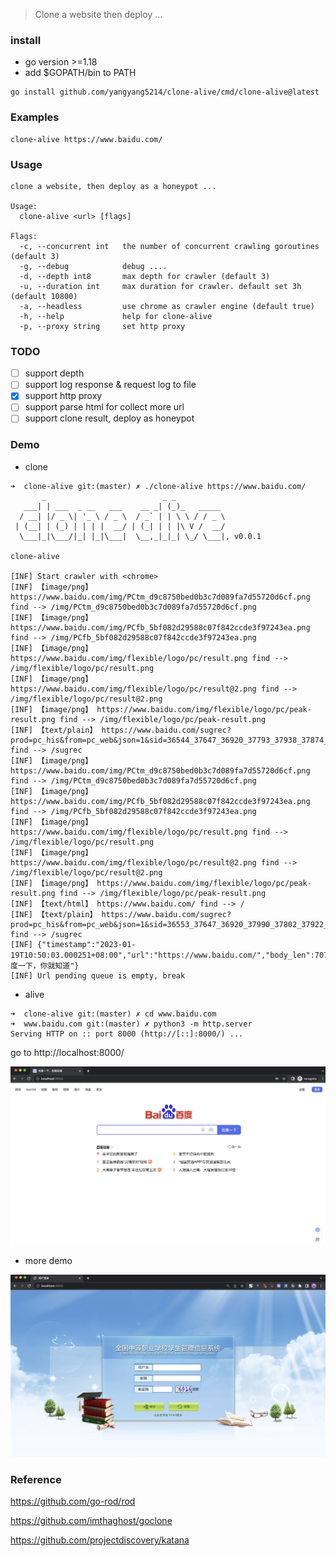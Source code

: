 > Clone a website then deploy ...

### install

- go version >=1.18
- add $GOPATH/bin to PATH

```
go install github.com/yangyang5214/clone-alive/cmd/clone-alive@latest 
```

### Examples

```
clone-alive https://www.baidu.com/ 
```

### Usage

```
clone a website, then deploy as a honeypot ...

Usage:
  clone-alive <url> [flags]

Flags:
  -c, --concurrent int   the number of concurrent crawling goroutines (default 3)
  -g, --debug            debug ....
  -d, --depth int8       max depth for crawler (default 3)
  -u, --duration int     max duration for crawler. default set 3h (default 10800)
  -a, --headless         use chrome as crawler engine (default true)
  -h, --help             help for clone-alive
  -p, --proxy string     set http proxy
```


### TODO


- [ ] support depth
- [ ] support log response & request log to file
- [x] support http proxy
- [ ] support parse html for collect more url
- [ ] support clone result, deploy as honeypot

### Demo

- clone

```
➜  clone-alive git:(master) ✗ ./clone-alive https://www.baidu.com/   
       _                          _ _
   ___| | ___  _ __   ___    __ _| (_)_   _____
  / __| |/ _ \| '_ \ / _ \  / _` | | \ \ / / _ \
 | (__| | (_) | | | |  __/ | (_| | | |\ V /  __/
  \___|_|\___/|_| |_|\___|  \__,_|_|_| \_/ \___|, v0.0.1
	
clone-alive

[INF] Start crawler with <chrome>
[INF] 【image/png】 https://www.baidu.com/img/PCtm_d9c8750bed0b3c7d089fa7d55720d6cf.png find --> /img/PCtm_d9c8750bed0b3c7d089fa7d55720d6cf.png
[INF] 【image/png】 https://www.baidu.com/img/PCfb_5bf082d29588c07f842ccde3f97243ea.png find --> /img/PCfb_5bf082d29588c07f842ccde3f97243ea.png
[INF] 【image/png】 https://www.baidu.com/img/flexible/logo/pc/result.png find --> /img/flexible/logo/pc/result.png
[INF] 【image/png】 https://www.baidu.com/img/flexible/logo/pc/result@2.png find --> /img/flexible/logo/pc/result@2.png
[INF] 【image/png】 https://www.baidu.com/img/flexible/logo/pc/peak-result.png find --> /img/flexible/logo/pc/peak-result.png
[INF] 【text/plain】 https://www.baidu.com/sugrec?prod=pc_his&from=pc_web&json=1&sid=36544_37647_36920_37793_37938_37874_26350_38009_37881&hisdata=&_t=1674096599420&req=2&csor=0 find --> /sugrec
[INF] 【image/png】 https://www.baidu.com/img/PCtm_d9c8750bed0b3c7d089fa7d55720d6cf.png find --> /img/PCtm_d9c8750bed0b3c7d089fa7d55720d6cf.png
[INF] 【image/png】 https://www.baidu.com/img/PCfb_5bf082d29588c07f842ccde3f97243ea.png find --> /img/PCfb_5bf082d29588c07f842ccde3f97243ea.png
[INF] 【image/png】 https://www.baidu.com/img/flexible/logo/pc/result.png find --> /img/flexible/logo/pc/result.png
[INF] 【image/png】 https://www.baidu.com/img/flexible/logo/pc/result@2.png find --> /img/flexible/logo/pc/result@2.png
[INF] 【image/png】 https://www.baidu.com/img/flexible/logo/pc/peak-result.png find --> /img/flexible/logo/pc/peak-result.png
[INF] 【text/html】 https://www.baidu.com/ find --> /
[INF] 【text/plain】 https://www.baidu.com/sugrec?prod=pc_his&from=pc_web&json=1&sid=36553_37647_36920_37990_37802_37922_26350_37881&hisdata=&_t=1674096599631&req=2&csor=0 find --> /sugrec
[INF] {"timestamp":"2023-01-19T10:50:03.000251+08:00","url":"https://www.baidu.com/","body_len":70745,"title":"百度一下，你就知道"}
[INF] Url pending queue is empty, break
```

- alive

```
➜  clone-alive git:(master) ✗ cd www.baidu.com 
➜  www.baidu.com git:(master) ✗ python3 -m http.server                           
Serving HTTP on :: port 8000 (http://[::]:8000/) ...

```

go to http://localhost:8000/

![](./images/baidu.png)

- more demo

![](./images/demo_1.png)

### Reference

https://github.com/go-rod/rod

https://github.com/imthaghost/goclone

https://github.com/projectdiscovery/katana